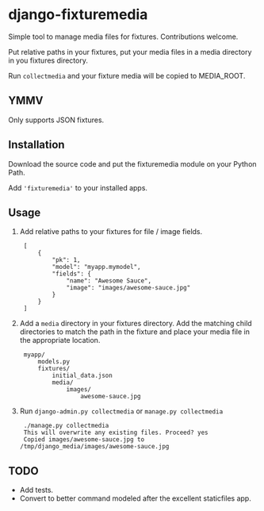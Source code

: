 django-fixturemedia
===================

Simple tool to manage media files for fixtures. Contributions welcome.

Put relative paths in your fixtures, put your media files in a media directory
in you fixtures directory.

Run `collectmedia` and your fixture media will be copied to MEDIA_ROOT.


YMMV
----

Only supports JSON fixtures.


Installation
------------

Download the source code and put the fixturemedia module on your Python Path.

Add `'fixturemedia'` to your installed apps.


Usage
-----

1. Add relative paths to your fixtures for file / image fields.


        [
            {
                "pk": 1,
                "model": "myapp.mymodel",
                "fields": {
                    "name": "Awesome Sauce",
                    "image": "images/awesome-sauce.jpg"
                }
            }
        ]


2. Add a `media` directory in your fixtures directory. Add the matching
child directories to match the path in the fixture and place your media file
in the appropriate location.


        myapp/
            models.py
            fixtures/
                initial_data.json
                media/
                    images/
                        awesome-sauce.jpg


3. Run `django-admin.py collectmedia` or `manage.py collectmedia`


        ./manage.py collectmedia
        This will overwrite any existing files. Proceed? yes
        Copied images/awesome-sauce.jpg to /tmp/django_media/images/awesome-sauce.jpg


TODO
----

+ Add tests.
+ Convert to better command modeled after the excellent staticfiles app.
